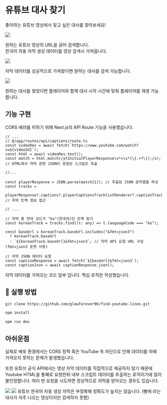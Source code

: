 # 유튜브 대사 찾기

좋아하는 유튜브 영상에서 찾고 싶은 대사를 찾아보세요!

![](https://velog.velcdn.com/images/boyfromthewell/post/c4b41db0-e01c-477b-88b5-e5ed85235dae/image.png)

원하는 유튜브 영상의 URL을 긁어 검색합니다.</br>
한국어 자동 자막 생성 데이터를 영상 검색시 가져옵니다.

![](https://velog.velcdn.com/images/boyfromthewell/post/9e30930c-14a9-43d8-a0f2-e52cd8059a53/image.png)

자막 데이터를 성공적으로 가져왔다면 원하는 대사를 검색 가능합니다.</br>

![](https://velog.velcdn.com/images/boyfromthewell/post/172bf017-732b-487e-9a9b-6858728f30f4/image.png)

원하는 대사를 찾았다면 플레이어와 함께 대사 시작 시간에 맞춰 플레이어를 재생 가능합니다.

## 기능 구현

CORS 에러를 피하기 위해 Next.js의 API Route 기능을 사용했습니다.

```tsx
// ...
// @/app/routes/api/captions/route.ts
const videoRes = await fetch(`https://www.youtube.com/watch?v=${videoId}`);
const html = await videoRes.text();
const match = html.match(/ytInitialPlayerResponse\s*=\s*(\{.+?\});/s); // HTML에서 자막 관련 JSON이 포함된 스크립트 추출

//...

const playerResponse = JSON.parse(match[1]); // 추출된 JSON 문자열을 파싱
const tracks =
  playerResponse?.captions?.playerCaptionsTracklistRenderer?.captionTracks; // 자막 트랙 정보 접근

// ...

// 자막 중 언어 코드가 "ko"(한국어)인 트랙 찾기
const koreanTrack = tracks.find((t: any) => t.languageCode === "ko");

const baseUrl = koreanTrack.baseUrl.includes("&fmt=json3")
  ? koreanTrack.baseUrl
  : `${koreanTrack.baseUrl}&fmt=json3`; // 자막 API 요청 URL 구성 (fmt=json3 포맷 사용)

// 자막 JSON 데이터 요청
const captionResponse = await fetch(`${baseUrl}&fmt=json3`);
const captionJson = await captionResponse.json();
```

자막 데이터를 가져오는 코드 일부 입니다. 핵심 로직만 작성했습니다.

## 🚀 실행 방법

```bash
git clone https://github.com/glowforever96/find-youtube-lines.git

npm install

npm run dev
```

## 아쉬운점

실제로 배포 환경에서는 CORS 정책 혹은 YouTube 측 차단으로 인해 데이터를 아예 가져오지 못하는 문제가 발생했습니다.

또한 유튜브 공식 API에서는 영상 자막 데이터를 직접적으로 제공하지 않기 때문에 Youtube HTML을 통쨰로 요청한뒤 내부 스크립트 데이터를 추출하는 로직이기에 많이 불안정합니다. 여러 번 요청을 시도하면 정상적으로 자막을 받아오는 경우도 있습니다.

![](https://velog.velcdn.com/images/boyfromthewell/post/451dd644-6aeb-4e17-b814-88804d206eee/image.png)
![](https://velog.velcdn.com/images/boyfromthewell/post/d956f15b-d4d6-42f8-b550-e8a3db773203/image.png)
유튜브 한국어 자동 생성 자막은 부정확해 정확도가 높지는 않습니다. (빵애 라는 대사가 자주 나오는 영상이지만 검색하지 못함)
